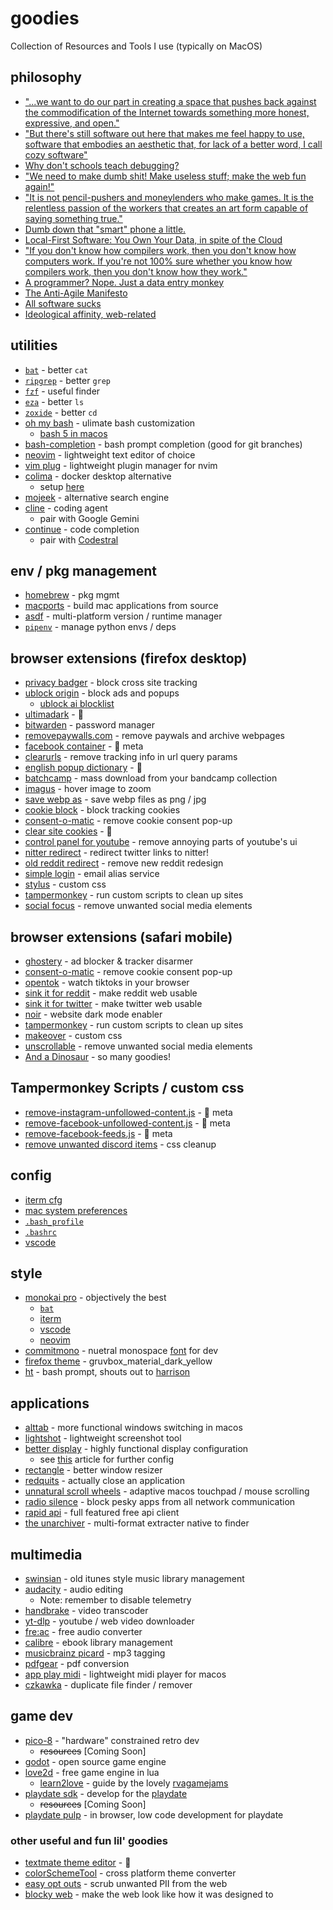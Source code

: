 # goodies

Collection of Resources and Tools I use (typically on MacOS)

## philosophy

- ["...we want to do our part in creating a space that pushes back against the commodification of the Internet towards something more honest, expressive, and open."](https://alazysunday.com/about-us)
- ["But there's still software out here that makes me feel happy to use, software that embodies an aesthetic that, for lack of a better word, I call cozy software"](https://catgirl.ai/log/comfy-software/)
- [Why don't schools teach debugging?](https://danluu.com/teach-debugging/)
- ["We need to make dumb shit! Make useless stuff; make the web fun again!"](https://makefrontendshitagain.party/)
- ["It is not pencil-pushers and moneylenders who make games. It is the relentless passion of the workers that creates an art form capable of saying something true."](https://summereternal.com/#manifesto)
- [Dumb down that "smart" phone a little.](https://www.reddit.com/r/dumbphones/comments/1awdfks/dumb_iphone_a_guide/)
- [Local-First Software: You Own Your Data, in spite of the Cloud](https://www.inkandswitch.com/local-first/static/local-first.pdf)
- ["If you don't know how compilers work, then you don't know how computers work. If you're not 100% sure whether you know how compilers work, then you don't know how they work."](https://steve-yegge.blogspot.com/2007/06/rich-programmer-food.html)
- [A programmer? Nope. Just a data entry monkey ](https://www.reddit.com/r/offmychest/comments/2t9zu2/a_programmer_nope_just_a_data_entry_monkey/)
- [The Anti-Agile Manifesto](https://antiagilemanifesto.wordpress.com/)
- [All software sucks](https://harmful.cat-v.org/software/)
- [Ideological affinity, web-related](https://seirdy.one/meta/badges/#ideological-affinity-web-related)

## utilities

- [`bat`](https://github.com/sharkdp/bat) - better `cat`
- [`ripgrep`](https://github.com/BurntSushi/ripgrep) - better `grep`
- [`fzf`](https://github.com/junegunn/fzf) - useful finder
- [`eza`](https://github.com/eza-community/eza) - better `ls`
- [`zoxide`](https://github.com/ajeetdsouza/zoxide) - better `cd`
- [oh my bash](https://ohmybash.nntoan.com/) - ulimate bash customization
  - [bash 5 in macos](https://www.merikan.com/2019/04/upgrade-to-bash-5-in-macos/)
- [bash-completion](https://formulae.brew.sh/formula/bash-completion) - bash prompt completion (good for git branches)
- [neovim](https://neovim.io/) - lightweight text editor of choice
- [vim plug](https://github.com/junegunn/vim-plug) - lightweight plugin manager for nvim
- [colima](https://github.com/abiosoft/colima) - docker desktop alternative
  - setup [here](https://gist.github.com/jennymaeleidig/e44f0e57e810b0ef75a2c5c17ef03fa3)
- [mojeek](https://www.mojeek.com/) - alternative search engine
- [cline]() - coding agent
  - pair with Google Gemini
- [continue](https://continue.dev/) - code completion
  - pair with [Codestral](https://mistral.ai/)

## env / pkg management

- [homebrew](https://brew.sh/) - pkg mgmt
- [macports](https://www.macports.org/) - build mac applications from source
- [asdf](https://asdf-vm.com/) - multi-platform version / runtime manager
- [`pipenv`](https://pipenv.pypa.io/en/latest/) - manage python envs / deps

## browser extensions (firefox desktop)

- [privacy badger](https://privacybadger.org/) - block cross site tracking
- [ublock origin](https://ublockorigin.com/) - block ads and popups
  - [ublock ai blocklist](https://github.com/laylavish/uBlockOrigin-HUGE-AI-Blocklist)
- [ultimadark](https://github.com/ThomazPom/Moz-Ext-UltimaDark) - 🌙
- [bitwarden](https://bitwarden.com/) - password manager
- [removepaywalls.com](https://removepaywalls.com/) - remove paywals and archive webpages
- [facebook container](https://addons.mozilla.org/en-US/firefox/addon/facebook-container/) - 🚫 meta
- [clearurls](https://github.com/ClearURLs/Addon) - remove tracking info in url query params
- [english popup dictionary](https://krv5vignesh.github.io/) - 📖
- [batchcamp](https://deejay.tools/) - mass download from your bandcamp collection
- [imagus](https://www.reddit.com/r/imagus/) - hover image to zoom
- [save webp as](https://github.com/jscher2000/Save-webP-as-extension) - save webp files as png / jpg
- [cookie block](https://github.com/dibollinger/CookieBlock) - block tracking cookies
- [consent-o-matic](https://consentomatic.au.dk/) - remove cookie consent pop-up
- [clear site cookies](https://addons.mozilla.org/en-US/firefox/addon/clear-site-cookies/) - 🍪
- [control panel for youtube](https://soitis.dev/control-panel-for-youtube) - remove annoying parts of youtube's ui
- [nitter redirect](https://github.com/SimonBrazell/nitter-redirect) - redirect twitter links to nitter!
- [old reddit redirect](https://github.com/tom-james-watson/old-reddit-redirect) - remove new reddit redesign
- [simple login](simplelogin.io) - email alias service
- [stylus](https://github.com/openstyles/stylus/) - custom css
- [tampermonkey](https://www.tampermonkey.net/) - run custom scripts to clean up sites
- [social focus](https://socialfocus.app/) - remove unwanted social media elements

## browser extensions (safari mobile)

- [ghostery](https://www.ghostery.com/) - ad blocker & tracker disarmer
- [consent-o-matic](https://consentomatic.au.dk/) - remove cookie consent pop-up
- [opentok](https://apps.apple.com/us/app/opentok-for-safari/id6708240044) - watch tiktoks in your browser
- [sink it for reddit](https://apps.apple.com/us/app/sink-it-for-reddit/id6449873635) - make reddit web usable
- [sink it for twitter](https://apps.apple.com/us/app/sink-it-for-twitter-x/id6464326394) - make twitter web usable
- [noir](https://getnoir.app/) - website dark mode enabler
- [tampermonkey](https://apps.apple.com/us/app/tampermonkey/id6738342400) - run custom scripts to clean up sites
- [makeover](https://apps.apple.com/us/app/makeover-custom-css/id1602361167) - custom css
- [unscrollable](https://apps.apple.com/us/app/unscrollable/id6744239905) - remove unwanted social media elements
- [And a Dinosaur](https://andadinosaur.com/apps) - so many goodies!

## Tampermonkey Scripts / custom css

- [remove-instagram-unfollowed-content.js](https://gist.github.com/jcguu95/41681b9b5deafe1ba6cbd1b7cc1f1af7) - 🚫 meta
- [remove-facebook-unfollowed-content.js](https://gist.github.com/jcguu95/60c757f806e43b12c723f3b1f23d14d1) - 🚫 meta
- [remove-facebook-feeds.js](https://gist.github.com/jcguu95/dbb61efe9f66543b1203f6bab2434b21) - 🚫 meta
- [remove unwanted discord items](https://gist.github.com/DubyaDude/1ee0e8c218a22883721635dfae3e022c) - css cleanup

## config

- [iterm cfg](https://github.com/jennymaeleidig/dev-goodies/blob/main/config/iterm/Default.json)
- [mac system preferences](https://github.com/jennymaeleidig/dev-goodies/blob/main/config/mac/Preferences.zip)
- [`.bash_profile`](https://github.com/jennymaeleidig/dev-goodies/blob/main/config/bash/.bash_profile)
- [`.bashrc`](https://github.com/jennymaeleidig/dev-goodies/blob/main/config/bash/.bashrc)
- [vscode](https://github.com/jennymaeleidig/dev-goodies/blob/main/config/vs-code/Default.code-profile)

## style

- [monokai pro](https://monokai.pro/) - objectively the best
  - [`bat`](https://github.com/jennymaeleidig/dev-goodies/blob/main/style/bat/Monokai%20Proish.tmTheme)
  - [iterm](https://github.com/jennymaeleidig/dev-goodies/blob/main/style/iterm/Monokai_Pro.itermcolors)
  - [vscode](https://monokai.pro/vscode)
  - [neovim](https://github.com/loctvl842/monokai-pro.nvim?tab=readme-ov-file#-pro)
- [commitmono](https://commitmono.com/) - nuetral monospace [font](https://github.com/jennymaeleidig/dev-goodies/blob/main/style/font/CommitMonoV143.zip) for dev
- [firefox theme](https://addons.mozilla.org/en-US/firefox/addon/gruvbox_material_dark_yellow/) - gruvbox_material_dark_yellow
- [ht](https://github.com/ohmybash/oh-my-bash/wiki/Themes#ht) - bash prompt, shouts out to [harrison](https://github.com/HarrisonGagnon)

## applications

- [alttab](https://alt-tab-macos.netlify.app/) - more functional windows switching in macos
- [lightshot](https://app.prntscr.com/en/index.html) - lightweight screenshot tool
- [better display](https://github.com/waydabber/BetterDisplay) - highly functional display configuration
  - see [this](https://github.com/waydabber/BetterDisplay/wiki/Eye-care:-prevent-PWM-and-or-temporal-dithering) article for further config
- [rectangle](https://rectangleapp.com/) - better window resizer
- [redquits](http://carsten-mielke.com/redquits.html) - actually close an application
- [unnatural scroll wheels](https://github.com/ther0n/UnnaturalScrollWheels) - adaptive macos touchpad / mouse scrolling
- [radio silence](https://radiosilenceapp.com/) - block pesky apps from all network communication
- [rapid api](https://paw.cloud/) - full featured free api client
- [the unarchiver](https://apps.apple.com/us/app/the-unarchiver/id425424353?mt=12) - multi-format extracter native to finder

## multimedia

- [swinsian](https://swinsian.com/) - old itunes style music library management
- [audacity](https://www.audacityteam.org/) - audio editing
  - Note: remember to disable telemetry
- [handbrake](https://handbrake.fr/) - video transcoder
- [yt-dlp](https://ytdl-org.github.io/youtube-dl/) - youtube / web video downloader
- [fre:ac](https://github.com/enzo1982/freac) - free audio converter
- [calibre](https://calibre-ebook.com/) - ebook library management
- [musicbrainz picard](https://picard.musicbrainz.org/) - mp3 tagging
- [pdfgear](https://www.pdfgear.com/) - pdf conversion
- [app play midi](https://github.com/benwiggy/applaymidi) - lightweight midi player for macos
- [czkawka](https://github.com/qarmin/czkawka) - duplicate file finder / remover

## game dev

- [pico-8](https://www.lexaloffle.com/pico-8.php) - "hardware" constrained retro dev
  - ~~resources~~ [Coming Soon]
- [godot](https://godotengine.org/) - open source game engine
- [love2d](https://love2d.org/) - free game engine in lua
  - [learn2love](https://rvagamejams.com/learn2love/) - guide by the lovely [rvagamejams]()
- [playdate sdk](https://play.date/dev/) - develop for the [playdate](https://play.date/)
  - ~~resources~~ [Coming Soon]
- [playdate pulp](https://play.date/pulp/) - in browser, low code development for playdate

### other useful and fun lil' goodies

- [textmate theme editor](https://tmtheme-editor.glitch.me) - 🎨
- [colorSchemeTool](https://github.com/JetBrains/colorSchemeTool) - cross platform theme converter
- [easy opt outs](https://easyoptouts.com/) - scrub unwanted PII from the web
- [blocky web](https://github.com/xyzeva/blocky-web) - make the web look like how it was designed to
